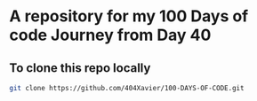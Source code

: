 <!-- @format -->

# A repository for my 100 Days of code Journey from Day 40

## To clone this repo locally

```sh
git clone https://github.com/404Xavier/100-DAYS-OF-CODE.git
```
